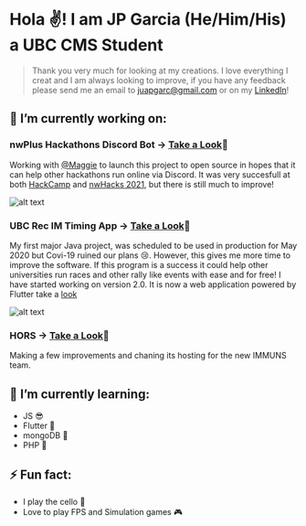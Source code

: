# Hola ✌! I am JP Garcia (He/Him/His) a UBC CMS Student

> Thank you very much for looking at my creations. I love everything I creat and I am always looking to improve, if you have any feedback please send me an email to [juapgarc@gmail.com](mailto:juapgarc@gmail.com) or on my [LinkedIn](https://www.linkedin.com/in/juan-pablo-g-537832113/)!

## 🔭 I’m currently working on:
### nwPlus Hackathons Discord Bot -> [Take a Look](https://github.com/nwplus/nwPlus_discord_bot)👀
Working with [@Maggie](https://github.com/mwang2000) to launch this project to open source in hopes that it can help other hackathons run online via Discord.
It was very succesfull at both [HackCamp](https://hackcamp.nwplus.io/) and [nwHacks 2021](https://www.nwhacks.io/), but there is still much to improve!

![alt text](https://img.shields.io/github/last-commit/nwPlus/nwPlus_Discord_bot?style=plastic)
### UBC Rec IM Timing App -> [Take a Look](https://github.com/JPGarCar/StormTheWallTimingApp)👀
My first major Java project, was scheduled to be used in production for May 2020 but Covi-19 ruined our plans 😢. However, this gives me more time to improve the software.
If this program is a success it could help other universities run races and other rally like events with ease and for free!
I have started working on version 2.0. It is now a web application powered by Flutter take a [look](https://github.com/JPGarCar/stw_timing_web_app)

![alt text](https://img.shields.io/github/last-commit/JPGarCar/StormTheWallTimingApp?style=plastic)

### HORS -> [Take a Look](https://github.com/JPGarCar/HORS)👀
Making a few improvements and chaning its hosting for the new IMMUNS team.

## 🌱 I’m currently learning:
- JS 😎
- Flutter 🤩
- mongoDB 🥭
- PHP 🤺

## ⚡ Fun fact:
- I play the cello 🎻
- Love to play FPS and Simulation games 🎮
